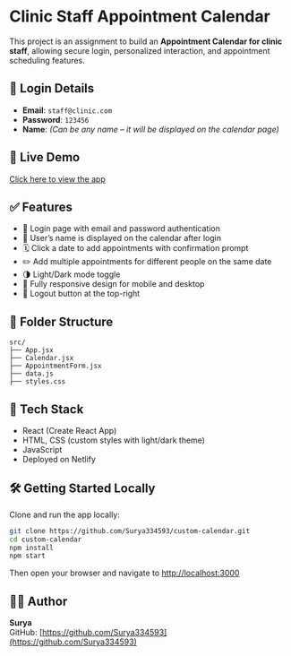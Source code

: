 # Clinic Staff Appointment Calendar

This project is an assignment to build an **Appointment Calendar for clinic staff**, allowing secure login, personalized interaction, and appointment scheduling features.

## 🔐 Login Details

- **Email**: `staff@clinic.com`
- **Password**: `123456`
- **Name**: *(Can be any name – it will be displayed on the calendar page)*

## 🔗 Live Demo

[Click here to view the app](http://calendar-custom.netlify.app)

## ✅ Features

- 🔐 Login page with email and password authentication
- 👤 User’s name is displayed on the calendar after login
- 🗓️ Click a date to add appointments with confirmation prompt
- ✏️ Add multiple appointments for different people on the same date
- 🌗 Light/Dark mode toggle
- 📱 Fully responsive design for mobile and desktop
- 🚪 Logout button at the top-right

## 📂 Folder Structure
```
src/
├── App.jsx
├── Calendar.jsx
├── AppointmentForm.jsx
├── data.js
├── styles.css
```

## 🧰 Tech Stack

- React (Create React App)
- HTML, CSS (custom styles with light/dark theme)
- JavaScript
- Deployed on Netlify

## 🛠️ Getting Started Locally

Clone and run the app locally:

```bash
git clone https://github.com/Surya334593/custom-calendar.git
cd custom-calendar
npm install
npm start
```

Then open your browser and navigate to [http://localhost:3000](http://localhost:3000)

## 🙋‍♂️ Author

**Surya**  
GitHub: [https://github.com/Surya334593](https://github.com/Surya334593)
